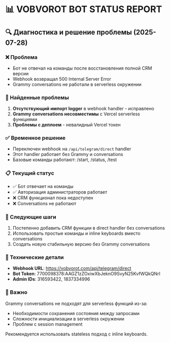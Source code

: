 # 📊 VOBVOROT BOT STATUS REPORT

## 🔍 Диагностика и решение проблемы (2025-07-28)

### ❌ Проблема
- Бот не отвечал на команды после восстановления полной CRM версии
- Webhook возвращал 500 Internal Server Error
- Grammy conversations не работали в serverless окружении

### 🔎 Найденные проблемы
1. **Отсутствующий импорт logger** в webhook handler - исправлено
2. **Grammy conversations несовместимы** с Vercel serverless функциями
3. **Проблемы с деплоем** - невалидный Vercel токен

### ✅ Временное решение
- Переключен webhook на `/api/telegram/direct` handler
- Этот handler работает без Grammy и conversations
- Базовые команды работают: /start, /status, /test

### 📋 Текущий статус
- ✅ Бот отвечает на команды
- ✅ Авторизация администраторов работает  
- ❌ CRM функционал пока недоступен
- ❌ Conversations не работают

### 🚀 Следующие шаги
1. Постепенно добавить CRM функции в direct handler без conversations
2. Использовать простые команды и inline keyboards вместо conversations
3. Создать новую стабильную версию без Grammy conversations

### 🔧 Технические детали
- **Webhook URL**: https://vobvorot.com/api/telegram/direct
- **Bot Token**: 7700098378:AAGZ1zZOxiwXbJeknO9SvyN25KvfWQkQNrI
- **Admin IDs**: 316593422, 1837334996

### 📝 Важно
Grammy conversations не подходят для serverless функций из-за:
- Необходимости сохранения состояния между запросами
- Сложности инициализации в serverless окружении
- Проблем с session management

Рекомендуется использовать stateless подход с inline keyboards.